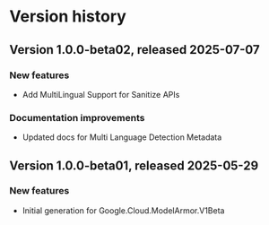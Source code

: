 # Version history

## Version 1.0.0-beta02, released 2025-07-07

### New features

- Add MultiLingual Support for Sanitize APIs

### Documentation improvements

- Updated docs for Multi Language Detection Metadata

## Version 1.0.0-beta01, released 2025-05-29

### New features

- Initial generation for Google.Cloud.ModelArmor.V1Beta

